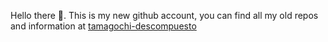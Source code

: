 Hello there 🌃. This is my new github account, you can find all my old repos and information at [tamagochi-descompuesto](https://github.com/tamagochi-descompuesto)
